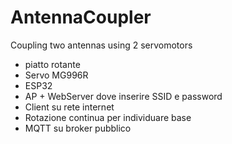 # AntennaCoupler
Coupling two antennas using 2 servomotors

- piatto rotante
- Servo MG996R
- ESP32
- AP + WebServer dove inserire SSID e password
- Client su rete internet
- Rotazione continua per individuare base
- MQTT su broker pubblico

